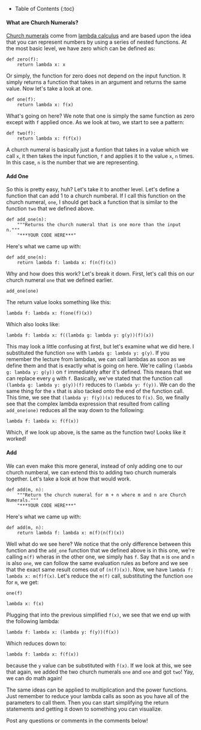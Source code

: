* Table of Contents
{:toc}

#### What are Church Numerals?

[Church numerals](http://en.wikipedia.org/wiki/Church_encoding#Computation_with_Church_numerals) come from [lambda calculus](http://en.wikipedia.org/wiki/Lambda_calculus) and are based upon the idea that you can represent numbers by using a series of nested functions. At the most basic level, we have zero which can be defined as:

    def zero(f):
        return lambda x: x

Or simply, the function for zero does not depend on the input function. It simply returns a function that takes in an argument and returns the same value. Now let's take a look at one.

    def one(f):
        return lambda x: f(x)

What's going on here? We note that one is simply the same function as zero except with `f` applied once. As we look at two, we start to see a pattern:

    def two(f):
        return lambda x: f(f(x))

A church numeral is basically just a funtion that takes in a value which we call `x`, it then takes the input function, `f` and applies it to the value `x`, `n` times. In this case, `n` is the number that we are representing.

#### Add One

So this is pretty easy, huh? Let's take it to another level. Let's define a function that can add 1 to a church numberal. If I call this function on the church numeral, `one`, I should get back a function that is similar to the function `two` that we defined above.

    def add_one(n):
        """Returns the church numeral that is one more than the input n."""
        "***YOUR CODE HERE***"

Here's what we came up with:

    def add_one(n):
        return lambda f: lambda x: f(n(f)(x))

Why and how does this work? Let's break it down. First, let's call this on our church numeral `one` that we defined earlier.

    add_one(one)

The return value looks something like this:

    lambda f: lambda x: f(one(f)(x))

Which also looks like:

    lambda f: lambda x: f((lambda g: lambda y: g(y))(f)(x))

This may look a little confusing at first, but let's examine what we did here. I substituted the function `one` with `lambda g: lambda y: g(y)`. If you remember the lecture from lambdas, we can call lambdas as soon as we define them and that is exactly what is going on here. We're calling `(lambda g: lambda y: g(y))` on `f` immediately after it's defined. This means that we can replace every `g` with `f`. Basically, we've stated that the function call `(lambda g: lambda y: g(y))(f)` reduces to `(lambda y: f(y))`. We can do the same thing for the `x` that is also tacked onto the end of the function call. This time, we see that `(lambda y: f(y))(x)` reduces to `f(x)`. So, we finally see that the complex lambda expression that resulted from calling `add_one(one)` reduces all the way down to the following:

    lambda f: lambda x: f(f(x))

Which, if we look up above, is the same as the function two! Looks like it worked! 

#### Add

We can even make this more general, instead of only adding one to our church numberal, we can extend this to adding two church numerals together. Let's take a look at how that would work.

    def add(m, n):
        """Return the church numeral for m + n where m and n are Church Numerals."""
        "***YOUR CODE HERE***"

Here's what we came up with:

    def add(m, n):
        return lambda f: lambda x: m(f)(n(f)(x))

Well what do we see here? We notice that the only difference between this function and the `add_one` function that we defined above is in this one, we're calling `m(f)` wheras in the other one, we simply has `f`. Say that `m` is `one` and `n` is also `one`, we can follow the same evaluation rules as before and we see that the exact same result comes out of `(n(f)(x))`. Now, we have `lambda f: lambda x: m(f)f(x)`. Let's reduce the `m(f)` call, substituting the function `one` for `m`, we get:

    one(f)

    lambda x: f(x)

Plugging that into the previous simplified `f(x)`, we see that we end up with the following lambda:

    lambda f: lambda x: (lambda y: f(y))(f(x))

Which reduces down to:

    lambda f: lambda x: f(f(x))

because the `y` value can be substituted with `f(x)`. If we look at this, we see that again, we added the two church numerals `one` and `one` and got `two`! Yay, we can do math again! 

The same ideas can be applied to multiplication and the power functions. Just remember to reduce your lambda calls as soon as you have all of the parameters to call them. Then you can start simplifying the return statements and getting it down to something you can visualize.

Post any questions or comments in the comments below!
